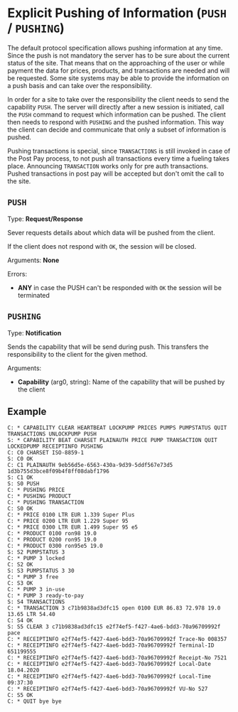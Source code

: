 # Explicit Pushing of Information (`PUSH` / `PUSHING`)

The default protocol specification allows pushing information at any time. Since the push is not mandatory the server has to be sure about the current status of the site. That means that on the approaching of the user or while payment the data for prices, products, and transactions are needed and will be requested. Some site systems may be able to provide the information on a push basis and can take over the responsibility.

In order for a site to take over the responsibility the client needs to send the capability `PUSH`. The server will directly after a new session is initiated, call the `PUSH` command to request which information can be pushed. The client then needs to respond with `PUSHING` and the pushed information. This way the client can decide and communicate that only a subset of information is pushed.

Pushing transactions is special, since `TRANSACTIONS` is still invoked in case of the Post Pay process, to not push all transactions every time a fueling takes place. Announcing `TRANSACTION` works only for pre auth transactions. Pushed transactions in post pay will be accepted but don't omit the call to the site.

## `PUSH`

Type: **Request/Response**

Sever requests details about which data will be pushed from the client.

If the client does not respond with `OK`, the session will be closed.

Arguments: **None**

Errors:

- **ANY** in case the PUSH can't be responded with `OK` the session will be terminated

## `PUSHING`

Type: **Notification**

Sends the capability that will be send during push. This transfers the responsibility to the client for the given method.

Arguments:

- **Capability** (arg0, string): Name of the capability that will be pushed by the client

## Example

```
C: * CAPABILITY CLEAR HEARTBEAT LOCKPUMP PRICES PUMPS PUMPSTATUS QUIT TRANSACTIONS UNLOCKPUMP PUSH
S: * CAPABILITY BEAT CHARSET PLAINAUTH PRICE PUMP TRANSACTION QUIT LOCKEDPUMP RECEIPTINFO PUSHING
C: C0 CHARSET ISO-8859-1
S: C0 OK
C: C1 PLAINAUTH 9eb56d5e-6563-430a-9d39-5ddf567e73d5 1d3b755d3bce8f09b4f8ff08dabf1796
S: C1 OK
S: S0 PUSH
C: * PUSHING PRICE
C: * PUSHING PRODUCT
C: * PUSHING TRANSACTION
C: S0 OK
C: * PRICE 0100 LTR EUR 1.339 Super Plus
C: * PRICE 0200 LTR EUR 1.229 Super 95
C: * PRICE 0300 LTR EUR 1.499 Super 95 e5
C: * PRODUCT 0100 ron98 19.0
C: * PRODUCT 0200 ron95 19.0
C: * PRODUCT 0300 ron95e5 19.0
S: S2 PUMPSTATUS 3
C: * PUMP 3 locked
C: S2 OK
S: S3 PUMPSTATUS 3 30
C: * PUMP 3 free
C: S3 OK
C: * PUMP 3 in-use
C: * PUMP 3 ready-to-pay
S: S4 TRANSACTIONS
C: * TRANSACTION 3 c71b9838ad3dfc15 open 0100 EUR 86.83 72.978 19.0 13.65 LTR 54.40
C: S4 OK
S: S5 CLEAR 3 c71b9838ad3dfc15 e2f74ef5-f427-4ae6-bdd3-70a96709992f pace
C: * RECEIPTINFO e2f74ef5-f427-4ae6-bdd3-70a96709992f Trace-No 008357
C: * RECEIPTINFO e2f74ef5-f427-4ae6-bdd3-70a96709992f Terminal-ID 651199555
C: * RECEIPTINFO e2f74ef5-f427-4ae6-bdd3-70a96709992f Receipt-No 7521
C: * RECEIPTINFO e2f74ef5-f427-4ae6-bdd3-70a96709992f Local-Date 18.04.2020
C: * RECEIPTINFO e2f74ef5-f427-4ae6-bdd3-70a96709992f Local-Time 09:37:30
C: * RECEIPTINFO e2f74ef5-f427-4ae6-bdd3-70a96709992f VU-No 527
C: S5 OK
C: * QUIT bye bye
```
